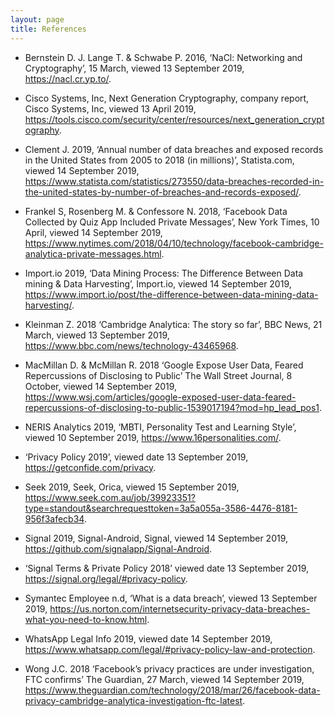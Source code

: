 ```yaml
---
layout: page
title: References
---
```


-	Bernstein D. J. Lange T. & Schwabe P. 2016, ‘NaCl: Networking and Cryptography’,
15 March, viewed 13 September 2019, <https://nacl.cr.yp.to/>.

- Cisco Systems, Inc, Next Generation Cryptography, company report,
Cisco Systems, Inc, viewed 13 April 2019,
<https://tools.cisco.com/security/center/resources/next_generation_cryptography>.

-	Clement J. 2019, ‘Annual number of data breaches and exposed records in the
United States from 2005 to 2018 (in millions)’, Statista.com, viewed 14
September 2019,
<https://www.statista.com/statistics/273550/data-breaches-recorded-in-the-united-states-by-number-of-breaches-and-records-exposed/>.

-	Frankel S, Rosenberg M. & Confessore N. 2018, ‘Facebook Data Collected by Quiz
App Included Private Messages’, New York Times, 10 April, viewed 14 September
2019, <https://www.nytimes.com/2018/04/10/technology/facebook-cambridge-analytica-private-messages.html>.

-	Import.io 2019, ‘Data Mining Process: The Difference Between Data mining & Data
Harvesting’, Import.io, viewed 14 September 2019,
<https://www.import.io/post/the-difference-between-data-mining-data-harvesting/>.

-	Kleinman Z. 2018 ‘Cambridge Analytica: The story so far’, BBC News, 21 March,
viewed 13 September 2019, <https://www.bbc.com/news/technology-43465968>.

-	MacMillan D. & McMillan R. 2018 ‘Google Expose User Data, Feared Repercussions
of Disclosing to Public’ The Wall Street Journal, 8 October, viewed 14
September 2019, <https://www.wsj.com/articles/google-exposed-user-data-feared-repercussions-of-disclosing-to-public-1539017194?mod=hp_lead_pos1>.

-	NERIS Analytics 2019, ‘MBTI, Personality Test and Learning Style’, viewed 10 September 2019,
<https://www.16personalities.com/>.

-	‘Privacy Policy 2019’, viewed date 13 September 2019,
<https://getconfide.com/privacy>.

-	Seek 2019, Seek, Orica, viewed 15 September 2019,
<https://www.seek.com.au/job/39923351?type=standout&searchrequesttoken=3a5a055a-3586-4476-8181-956f3afecb34>.

-	Signal 2019, Signal-Android, Signal, viewed 14 September 2019,
<https://github.com/signalapp/Signal-Android>.

-	‘Signal Terms & Private Policy 2018’ viewed date 13 September 2019,
<https://signal.org/legal/#privacy-policy>.

-	Symantec Employee n.d, ‘What is a data breach’, viewed 13 September 2019,
<https://us.norton.com/internetsecurity-privacy-data-breaches-what-you-need-to-know.html>.

-	WhatsApp Legal Info 2019, viewed date 14 September 2019,
<https://www.whatsapp.com/legal/#privacy-policy-law-and-protection>.

-	Wong J.C. 2018 ‘Facebook’s privacy practices are under investigation, FTC confirms’
The Guardian, 27 March, viewed 14 September 2019,
<https://www.theguardian.com/technology/2018/mar/26/facebook-data-privacy-cambridge-analytica-investigation-ftc-latest>.
